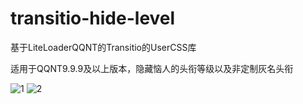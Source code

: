 # transitio-hide-level
基于LiteLoaderQQNT的Transitio的UserCSS库

适用于QQNT9.9.9及以上版本，隐藏恼人的头衔等级以及非定制灰名头衔

![1](https://github.com/SoudayoWwww/transitio-hide-level/assets/52328223/7c516c9b-5b33-4add-86eb-9d28b63ab7b5)
![2](https://github.com/SoudayoWwww/transitio-hide-level/assets/52328223/6e092bc6-cc83-4400-b846-2e2c51f25176)
